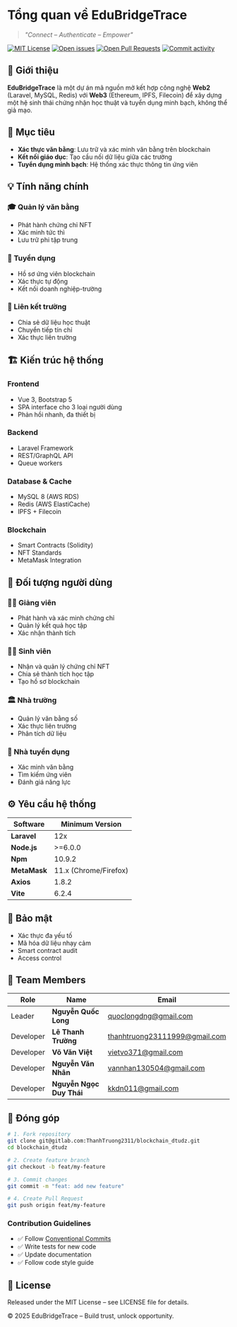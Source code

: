 # Tổng quan về EduBridgeTrace

> *"Connect – Authenticate – Empower"*

[![MIT License](https://img.shields.io/badge/License-MIT-green.svg)](LICENSE)
[![Open issues](https://img.shields.io/github/issues/ThanhTruong2311/blockchain_dtudz.svg 'Open issues')](https://gitlab.com/ThanhTruong2311/blockchain_dtudz/-/issues)
[![Open Pull Requests](https://img.shields.io/github/issues-pr/ThanhTruong2311/blockchain_dtudz.svg 'Open Pull Requests')](https://gitlab.com/ThanhTruong2311/blockchain_dtudz/-/merge_requests)
[![Commit activity](https://img.shields.io/github/commit-activity/m/ThanhTruong2311/blockchain_dtudz.svg 'Commit activity')](https://gitlab.com/ThanhTruong2311/blockchain_dtudz/-/graphs)

## 📖 Giới thiệu

**EduBridgeTrace** là một dự án mã nguồn mở kết hợp công nghệ **Web2** (Laravel, MySQL, Redis) với **Web3** (Ethereum, IPFS, Filecoin) để xây dựng một hệ sinh thái chứng nhận học thuật và tuyển dụng minh bạch, không thể giả mạo.

## 🎯 Mục tiêu

- **Xác thực văn bằng**: Lưu trữ và xác minh văn bằng trên blockchain
- **Kết nối giáo dục**: Tạo cầu nối dữ liệu giữa các trường
- **Tuyển dụng minh bạch**: Hệ thống xác thực thông tin ứng viên

## 💡 Tính năng chính

### 🎓 Quản lý văn bằng
- Phát hành chứng chỉ NFT
- Xác minh tức thì
- Lưu trữ phi tập trung

### 👥 Tuyển dụng
- Hồ sơ ứng viên blockchain
- Xác thực tự động
- Kết nối doanh nghiệp-trường

### 🤝 Liên kết trường
- Chia sẻ dữ liệu học thuật
- Chuyển tiếp tín chỉ
- Xác thực liên trường

## 🏗️ Kiến trúc hệ thống

### Frontend
- Vue 3, Bootstrap 5
- SPA interface cho 3 loại người dùng
- Phản hồi nhanh, đa thiết bị

### Backend
- Laravel Framework
- REST/GraphQL API
- Queue workers

### Database & Cache
- MySQL 8 (AWS RDS)
- Redis (AWS ElastiCache)
- IPFS + Filecoin

### Blockchain
- Smart Contracts (Solidity)
- NFT Standards
- MetaMask Integration

## 👥 Đối tượng người dùng

### 👨‍🏫 Giảng viên
- Phát hành và xác minh chứng chỉ
- Quản lý kết quả học tập
- Xác nhận thành tích

### 👨‍🎓 Sinh viên
- Nhận và quản lý chứng chỉ NFT
- Chia sẻ thành tích học tập
- Tạo hồ sơ blockchain

### 🏛️ Nhà trường
- Quản lý văn bằng số
- Xác thực liên trường
- Phân tích dữ liệu

### 🏢 Nhà tuyển dụng
- Xác minh văn bằng
- Tìm kiếm ứng viên
- Đánh giá năng lực

## ⚙️ Yêu cầu hệ thống

| Software     | Minimum Version       |
| ------------ | --------------------- |
| **Laravel**   | 12x                  |
| **Node.js**  | >=6.0.0              |
| **Npm**      | 10.9.2               |
| **MetaMask** | 11.x (Chrome/Firefox)|
| **Axios**    | 1.8.2                |
| **Vite**     | 6.2.4                |

## 🔐 Bảo mật

- Xác thực đa yếu tố
- Mã hóa dữ liệu nhạy cảm
- Smart contract audit
- Access control

## 👥 Team Members

| Role      | Name                    | Email                                                                 |
| --------- | ----------------------- | --------------------------------------------------------------------- |
| Leader    | **Nguyễn Quốc Long**     | [quoclongdng@gmail.com](mailto:quoclongdng@gmail.com)                 |
| Developer | **Lê Thanh Trường**      | [thanhtruong23111999@gmail.com](mailto:thanhtruong23111999@gmail.com) |
| Developer | **Võ Văn Việt**          | [vietvo371@gmail.com](mailto:vietvo371@gmail.com)                     |
| Developer | **Nguyễn Văn Nhân**      | [vannhan130504@gmail.com](mailto:vannhan130504@gmail.com)             |
| Developer | **Nguyễn Ngọc Duy Thái** | [kkdn011@gmail.com](mailto:kkdn011@gmail.com)                         |

## 🤝 Đóng góp

```bash
# 1. Fork repository
git clone git@gitlab.com:ThanhTruong2311/blockchain_dtudz.git
cd blockchain_dtudz

# 2. Create feature branch
git checkout -b feat/my-feature

# 3. Commit changes
git commit -m "feat: add new feature"

# 4. Create Pull Request
git push origin feat/my-feature
```

### Contribution Guidelines
- ✅ Follow [Conventional Commits](https://www.conventionalcommits.org/)
- ✅ Write tests for new code
- ✅ Update documentation
- ✅ Follow code style guide

## 📝 License

Released under the MIT License – see LICENSE file for details.

© 2025 EduBridgeTrace – Build trust, unlock opportunity.




